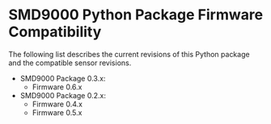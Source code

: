 # SMD9000 Python Package Firmware Compatibility
The following list describes the current revisions of this Python package and the compatible sensor revisions.

- SMD9000 Package 0.3.x:
  - Firmware 0.6.x
- SMD9000 Package 0.2.x:
  - Firmware 0.4.x
  - Firmware 0.5.x